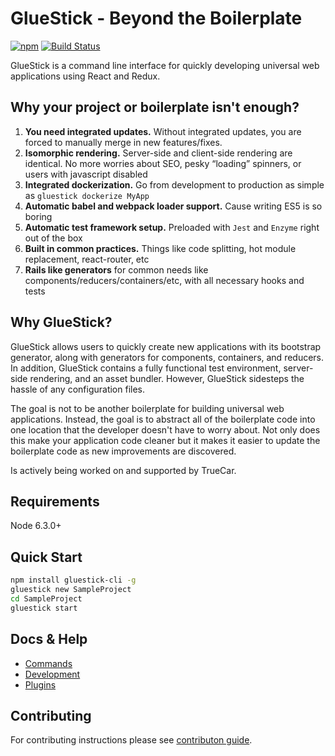 # GlueStick - Beyond the Boilerplate
[![npm](https://img.shields.io/npm/v/gluestick.svg)](https://www.npmjs.com/package/gluestick)
[![Build Status](https://travis-ci.org/TrueCar/gluestick.svg?branch=develop)](https://travis-ci.org/TrueCar/gluestick)

GlueStick is a command line interface for quickly developing universal web
applications using React and Redux.

## Why your project or boilerplate isn't enough?
1. **You need integrated updates.** Without integrated updates, you are forced to manually merge in new features/fixes.
2. **Isomorphic rendering.** Server-side and client-side rendering are identical. No more worries about SEO, pesky “loading” spinners, or users with javascript disabled
3. **Integrated dockerization.** Go from development to production as simple as `gluestick dockerize MyApp`
4. **Automatic babel and webpack loader support.** Cause writing ES5 is so boring
5. **Automatic test framework setup.** Preloaded with `Jest` and `Enzyme` right out of the box
6. **Built in common practices.** Things like code splitting, hot module replacement, react-router, etc
7. **Rails like generators** for common needs like components/reducers/containers/etc, with all necessary hooks and tests


## Why GlueStick?
GlueStick allows users to quickly create new applications with its bootstrap
generator, along with generators for components, containers, and reducers. In
addition, GlueStick contains a fully functional test environment, server-side
rendering, and an asset bundler. However, GlueStick sidesteps the hassle of any
configuration files.

The goal is not to be another boilerplate for building universal web
applications. Instead, the goal is to abstract all of the boilerplate code into
one location that the developer doesn't have to worry about. Not only does this
make your application code cleaner but it makes it easier to update the
boilerplate code as new improvements are discovered.

Is actively being worked on and supported by TrueCar.

## Requirements
Node 6.3.0+

## Quick Start
```bash
npm install gluestick-cli -g
gluestick new SampleProject
cd SampleProject
gluestick start
```

## Docs & Help

* [Commands](docs/Commands.md)
* [Development](docs/Development.md)
* [Plugins](docs/Plugins.md)

## Contributing

For contributing instructions please see [contributon guide](CONTRIBUTING.md).
